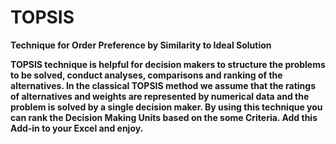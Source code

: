 # TOPSIS

<b>Technique for Order Preference by Similarity to Ideal Solution<B>

  TOPSIS technique is helpful for decision makers to structure the problems to be solved, conduct analyses, comparisons and ranking of the alternatives.
  In the classical TOPSIS method we assume that the ratings of alternatives and weights are represented by numerical data and the problem is solved by a single decision maker.
  By using this technique you can rank the Decision Making Units based on the some Criteria.
  Add this Add-in to your Excel and enjoy.
